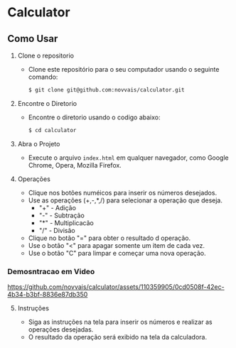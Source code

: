 # Calculator

## Como Usar 
1. Clone o repositorio

    * Clone este repositório para o seu computador usando o seguinte comando:

        ```bash
        $ git clone git@github.com:novvais/calculator.git

2. Encontre o Diretorio

   * Encontre o diretorio usando o codigo abaixo:
   
        ```bash
        $ cd calculator
   

3. Abra o Projeto
    * Execute o arquivo `index.html` em qualquer navegador, como Google Chrome, Opera, Mozilla Firefox.

4. Operações
    * Clique nos botões numéicos para inserir os números desejados.
    * Use as operações (+,-,*,/) para selecionar a operação que deseja.
        * "+" - Adição
        * "-" - Subtração
        * "*" - Multiplicacão
        * "/" - Divisão
    * Clique no botão "=" para obter o resultado d operação.
    * Use o botão "<" para apagar somente um item de cada vez.
    * Use o botão "C" para limpar e começar uma nova operação.

### Demosntracao em Video

https://github.com/novvais/calculator/assets/110359905/0cd0508f-42ec-4b34-b3bf-8836e87db350

5. Instruções

    * Siga as instruções na tela para inserir os números e realizar as operações desejadas.
    * O resultado da operação será exibido na tela da calculadora.